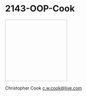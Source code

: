 # 2143-OOP-Cook

<img scr="https://scontent.xx.fbcdn.net/t31.0-8/14067875_1243703988975027_5906325974637462040_o.jpg" width="200" height="200">

Christopher Cook
c.w.cook@live.com
